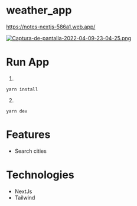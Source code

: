 # weather_app
https://notes-nextjs-586a1.web.app/

[![Captura-de-pantalla-2022-04-09-23-04-25.png](https://i.postimg.cc/t4ynpyq9/Captura-de-pantalla-2022-04-09-23-04-25.png)](https://postimg.cc/XpHYkRBP)

# Run App
1. 
```
yarn install
```
2. 
  ```
  yarn dev
  ```

# Features
* Search cities
# Technologies
* NextJs
* Tailwind
